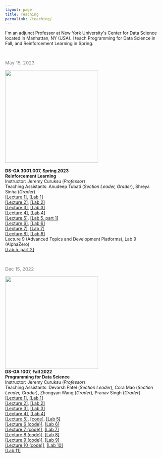 ```yaml
---
layout: page
title: Teaching
permalink: /teaching/
---
```


I'm an adjunct Professor at New York University's Center for Data Science located in Manhattan, NY (USA). I teach Programming for Data Science in Fall, and Reinforcement Learning in Spring.

<br/>


<span style="color:grey;font-weight:400;font-size:15px"> May 15, 2023</span><br/>

<img src="pictures/rl.png" width="300"> <br/>  
**DS-GA 3001.007, Spring 2023** <br/>
**Reinforcement Learning** <br/> 
Instructor: Jeremy Curuksu (*Professor*)<br/>
Teaching Assistants: Anudeep Tubati (*Section Leader, Grader*), Shreya Sinha (*Grader*)<br/> 
[\[Lecture 1\]](3001/lectures/DSGA3001_RL_lect1.pdf), [\[Lab 1\]](3001/labs/2023_dsga3001_008_lab1.ipynb) <br/>
[\[Lecture 2\]](3001/lectures/DSGA3001_RL_lect2.pdf), [\[Lab 2\]](3001/labs/2023_dsga3001_008_lab2.ipynb) <br/>
[\[Lecture 3\]](3001/lectures/DSGA3001_RL_lect3.pdf), [\[Lab 3\]](3001/labs/2023_dsga3001_008_lab3.ipynb) <br/>
[\[Lecture 4\]](3001/lectures/DSGA3001_RL_lect4.pdf), [\[Lab 4\]](3001/labs/2023_dsga3001_008_lab4.ipynb) <br/>
[\[Lecture 5\]](3001/lectures/DSGA3001_RL_lect5.pdf), [\[Lab 5, part 1\]](3001/labs/2023_dsga3001_008_lab5_part1.ipynb)<br/>
[\[Lecture 6\]](3001/lectures/DSGA3001_RL_lect6.pdf), [\[Lab 6\]](3001/labs/2023_dsga3001_008_lab6.ipynb) <br/>
[\[Lecture 7\]](3001/lectures/DSGA3001_RL_lect7.pdf), [\[Lab 7\]](3001/labs/2023_dsga3001_008_lab7.ipynb) <br/>
[\[Lecture 8\]](3001/lectures/DSGA3001_RL_lect8.pdf), [\[Lab 8\]](3001/labs/2023_dsga3001_008_lab8.ipynb) <br/>
Lecture 9 (Advanced Topics and Development Platforms), Lab 9 (AlphaZero)<br/>
[\[Lab 5, part 2\]](3001/labs/2023_dsga3001_008_lab5_part2.ipynb) 

<br/>


<span style="color:grey;font-weight:400;font-size:15px"> Dec 15, 2022</span><br/>

<img src="pictures/oop2.png" width="300"><br/>
**DS-GA 1007, Fall 2022**<br/>
**Programming for Data Science** <br/>
Instructor: Jeremy Curuksu (*Professor*)<br/>
Teaching Assistants: Devarsh Patel (*Section Leader*), Cora Mao (*Section Leader, Grader*), Zhongyan Wang (*Grader*), Pranav Singh (*Grader*)<br/>
[\[Lecture 1\]](1007/lectures/2022_dsga1007_lect01.pdf), [\[Lab 1\]](1007/labs/2022_dsga1007_lab1.ipynb) <br/>
[\[Lecture 2\]](1007/lectures/2022_dsga1007_lect02.pdf), [\[Lab 2\]](1007/labs/2022_dsga1007_lab2.ipynb) <br/>
[\[Lecture 3\]](1007/lectures/2022_dsga1007_lect03.pdf), [\[Lab 3\]](1007/labs/2022_dsga1007_lab3.ipynb) <br/>
[\[Lecture 4\]](1007/lectures/2022_dsga1007_lect04.pdf), [\[Lab 4\]](1007/labs/2022_dsga1007_lab4.ipynb) <br/>
[\[Lecture 5\]](1007/lectures/2022_dsga1007_lect05.pdf), [\[code\]](1007/lectures/2022_dsga1007_lect05.ipynb), [\[Lab 5\]](1007/labs/2022_dsga1007_lab5.ipynb) <br/>
[\[Lecture 6 (code)\]](1007/lectures/2022_dsga1007_lect06.ipynb), [\[Lab 6\]](1007/labs/2022_dsga1007_lab6.ipynb) <br/>
[\[Lecture 7 (code)\]](1007/lectures/2022_dsga1007_lect07.ipynb), [\[Lab 7\]](1007/labs/2022_dsga1007_lab7.ipynb) <br/>
[\[Lecture 8 (code)\]](1007/lectures/2022_dsga1007_lect08.ipynb), [\[Lab 8\]](1007/labs/2022_dsga1007_lab8.ipynb) <br/>
[\[Lecture 9 (code)\]](1007/lectures/2022_dsga1007_lect09.ipynb), [\[Lab 9\]](1007/labs/2022_dsga1007_lab9.ipynb) <br/>
[\[Lecture 10 (code)\]](1007/lectures/2022_dsga1007_lect10.ipynb), [\[Lab 10\]](1007/labs/2022_dsga1007_lab10.ipynb) <br/>
[\[Lab 11\]](1007/labs/2022_dsga1007_lab11.ipynb) <br/>
